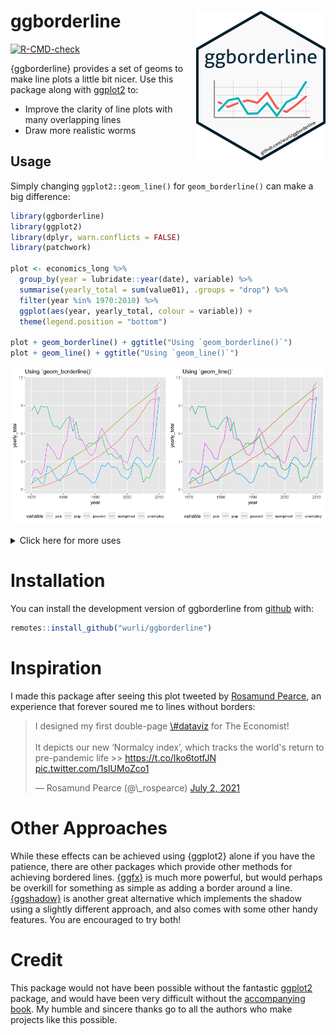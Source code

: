
# ggborderline <img src="man/figures/logo.png" align="right" />

<!-- README.md is generated from README.Rmd. Please edit that file -->
<!-- badges: start -->

[![R-CMD-check](https://github.com/wurli/ggborderline/workflows/R-CMD-check/badge.svg)](https://github.com/wurli/ggborderline/actions)
<!-- badges: end -->

{ggborderline} provides a set of geoms to make line plots a little bit
nicer. Use this package along with
[ggplot2](https://ggplot2.tidyverse.org/) to:

-   Improve the clarity of line plots with many overlapping lines
-   Draw more realistic worms

## Usage

Simply changing `ggplot2::geom_line()` for `geom_borderline()` can make
a big difference:

``` r
library(ggborderline)
library(ggplot2)
library(dplyr, warn.conflicts = FALSE)
library(patchwork)

plot <- economics_long %>% 
  group_by(year = lubridate::year(date), variable) %>% 
  summarise(yearly_total = sum(value01), .groups = "drop") %>% 
  filter(year %in% 1970:2010) %>% 
  ggplot(aes(year, yearly_total, colour = variable)) +
  theme(legend.position = "bottom")

plot + geom_borderline() + ggtitle("Using `geom_borderline()`")
plot + geom_line() + ggtitle("Using `geom_line()`")
```

<img src="man/figures/README-example-1.png" width="50%" /><img src="man/figures/README-example-2.png" width="50%" />
<details>
<summary>
Click here for more uses
</summary>

<img src="man/figures/README-unnamed-chunk-2-1.png" width="100%" />

[Worm code](https://github.com/wurli/ggborderline/blob/main/README.Rmd)

</details>

# Installation

You can install the development version of ggborderline from
[github](https://github.com/wurli/ggborderline) with:

``` r
remotes::install_github("wurli/ggborderline")
```

# Inspiration

I made this package after seeing this plot tweeted by [Rosamund
Pearce](https://twitter.com/_rospearce), an experience that forever
soured me to lines without borders:
<blockquote class="twitter-tweet">
<p lang="en" dir="ltr">
I designed my first double-page
<a href="https://twitter.com/hashtag/dataviz?src=hash&amp;ref_src=twsrc%5Etfw">\#dataviz</a>
for The Economist!<br><br>It depicts our new ‘Normalcy index’, which
tracks the world's return to pre-pandemic life &gt;&gt;
<a href="https://t.co/Iko6totfJN">https://t.co/Iko6totfJN</a>
<a href="https://t.co/1sIUMoZco1">pic.twitter.com/1sIUMoZco1</a>
</p>
— Rosamund Pearce (@\_rospearce)
<a href="https://twitter.com/_rospearce/status/1410903833442717698?ref_src=twsrc%5Etfw">July
2, 2021</a>
</blockquote>
<script async src="https://platform.twitter.com/widgets.js" charset="utf-8"></script>

# Other Approaches

While these effects can be achieved using {ggplot2} alone if you have
the patience, there are other packages which provide other methods for
achieving bordered lines. [{ggfx}](https://ggfx.data-imaginist.com/) is
much more powerful, but would perhaps be overkill for something as
simple as adding a border around a line.
[{ggshadow}](https://github.com/marcmenem/ggshadow) is another great
alternative which implements the shadow using a slightly different
approach, and also comes with some other handy features. You are
encouraged to try both!

# Credit

This package would not have been possible without the fantastic
[ggplot2](https://ggplot2.tidyverse.org/) package, and would have been
very difficult without the [accompanying
book](https://ggplot2-book.org/). My humble and sincere thanks go to all
the authors who make projects like this possible.
